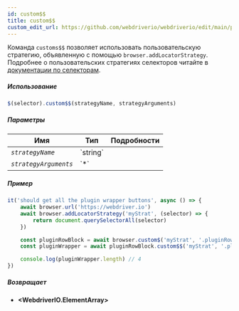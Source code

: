 ```yaml
---
id: custom$$
title: custom$$
custom_edit_url: https://github.com/webdriverio/webdriverio/edit/main/packages/webdriverio/src/commands/element/custom$$.ts
---
```


Команда `customs$$` позволяет использовать пользовательскую стратегию, объявленную с помощью `browser.addLocatorStrategy`.
Подробнее о пользовательских стратегиях селекторов читайте в [документации по селекторам](../../selectors#custom-selector-strategies).

##### Использование

```js
$(selector).custom$$(strategyName, strategyArguments)
```

##### Параметры

<table>
  <thead>
    <tr>
      <th>Имя</th><th>Тип</th><th>Подробности</th>
    </tr>
  </thead>
  <tbody>
    <tr>
      <td><code><var>strategyName</var></code></td>
      <td>`string`</td>
      <td></td>
    </tr>
    <tr>
      <td><code><var>strategyArguments</var></code></td>
      <td>`*`</td>
      <td></td>
    </tr>
  </tbody>
</table>

##### Пример

```js title="example.js"
it('should get all the plugin wrapper buttons', async () => {
    await browser.url('https://webdriver.io')
    await browser.addLocatorStrategy('myStrat', (selector) => {
        return document.querySelectorAll(selector)
    })

    const pluginRowBlock = await browser.custom$('myStrat', '.pluginRowBlock')
    const pluginWrapper = await pluginRowBlock.custom$$('myStrat', '.pluginWrapper')

    console.log(pluginWrapper.length) // 4
})
```

##### Возвращает

- **&lt;WebdriverIO.ElementArray&gt;**
